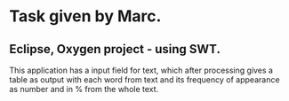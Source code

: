 # Task given by Marc. 

## Eclipse, Oxygen project - using SWT.

This application has a input field for text, which after processing gives a table as output with each word from text and its frequency of appearance as number and in % from the whole text.
